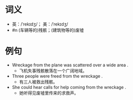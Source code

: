 # 词义
- 英：/ˈrekɪdʒ/； 美：/ˈrekɪdʒ/
- #n (车辆等的)残骸；(建筑物等的)废墟
# 例句
- Wreckage from the plane was scattered over a wide area .
	- 飞机失事残骸散落在一个广阔地域。
- Three people were freed from the wreckage .
	- 有三人被救出残骸。
- She could hear calls for help coming from the wreckage .
	- 她听得见废墟里传来的求救声。
